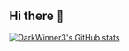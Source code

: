 ## Hi there 👋

[![DarkWinner3's GitHub stats](https://github-readme-stats.vercel.app/api?username=darkwinner3)](https://github.com/anuraghazra/github-readme-stats)
<!--
**darkwinner3/darkwinner3** is a ✨ _special_ ✨ repository because its `README.md` (this file) appears on your GitHub profile.

Here are some ideas to get you started:

- 🔭 I’m currently working on ...
- 🌱 I’m currently learning ...
- 👯 I’m looking to collaborate on ...
- 🤔 I’m looking for help with ...
- 💬 Ask me about ...
- 📫 How to reach me: ...
- 😄 Pronouns: ...
- ⚡ Fun fact: ...
-->
